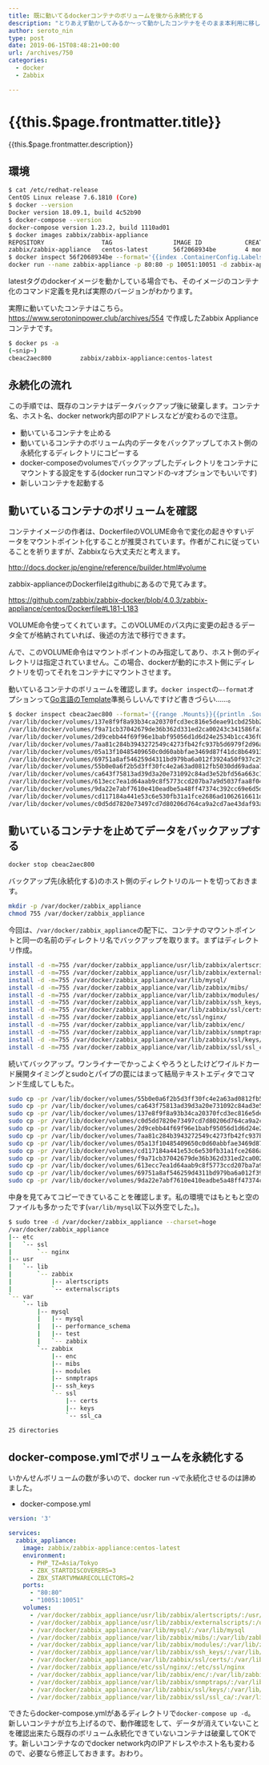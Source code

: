 ```yaml
---
title: 既に動いてるdockerコンテナのボリュームを後から永続化する
description: "とりあえず動かしてみるか～って動かしたコンテナをそのまま本利用に移したいときなど、ボリューム永続化を忘れていてあとから永続化したいということってありますよね。その手順をメモします。今回はZabbix Applianceコンテナのボリュームを永続化します。"
author: seroto_nin
type: post
date: 2019-06-15T08:48:21+00:00
url: /archives/750
categories:
  - docker
  - Zabbix

---
```

# {{this.$page.frontmatter.title}}

<CategoriesAndDate/>

{{this.$page.frontmatter.description}}

<!--more-->

## 環境

```bash
$ cat /etc/redhat-release
CentOS Linux release 7.6.1810 (Core)
$ docker --version
Docker version 18.09.1, build 4c52b90
$ docker-compose --version
docker-compose version 1.23.2, build 1110ad01
$ docker images zabbix/zabbix-appliance
REPOSITORY                TAG                 IMAGE ID            CREATED             SIZE
zabbix/zabbix-appliance   centos-latest       56f2068934be        4 months ago        645MB
$ docker inspect 56f2068934be --format='{{index .ContainerConfig.Labels "org.label-schema.docker.cmd"}}'
docker run --name zabbix-appliance -p 80:80 -p 10051:10051 -d zabbix-appliance:centos-4.0.3
```

latestタグのdockerイメージを動かしている場合でも、そのイメージのコンテナ化のコマンド定義を見れば実際のバージョンがわかります。

実際に動いていたコンテナはこちら。<https://www.serotoninpower.club/archives/554> で作成したZabbix Applianceコンテナです。

```bash
$ docker ps -a
(~snip~)
cbeac2aec800        zabbix/zabbix-appliance:centos-latest                 "docker-entrypoint.sh"   4 months ago        Exited (0) 3 days ago
```

## 永続化の流れ

この手順では、既存のコンテナはデータバックアップ後に破棄します。コンテナ名、ホスト名、docker network内部のIPアドレスなどが変わるので注意。

* 動いているコンテナを止める
* 動いているコンテナのボリューム内のデータをバックアップしてホスト側の永続化するディレクトリにコピーする
* docker-composeのvolumesでバックアップしたディレクトリをコンテナにマウントする設定をする(docker runコマンドの-vオプションでもいいです)
* 新しいコンテナを起動する

## 動いているコンテナのボリュームを確認

コンテナイメージの作者は、DockerfileのVOLUME命令で変化の起きやすいデータをマウントポイント化することが推奨されています。作者がこれに従っていることを祈りますが、Zabbixなら大丈夫だと考えます。

<http://docs.docker.jp/engine/reference/builder.html#volume>

zabbix-applianceのDockerfileはgithubにあるので見てみます。

<https://github.com/zabbix/zabbix-docker/blob/4.0.3/zabbix-appliance/centos/Dockerfile#L181-L183>

VOLUME命令使ってくれています。このVOLUMEのパス内に変更の起きるデータ全てが格納されていれば、後述の方法で移行できます。

んで、このVOLUME命令はマウントポイントのみ指定してあり、ホスト側のディレクトリは指定されていません。この場合、dockerが動的にホスト側にディレクトリを切ってそれをコンテナにマウントさせます。

動いているコンテナのボリュームを確認します。`docker inspect`の`–-format`オプションって[Go言語のTemplate][1]準拠らしいんですけど書きづらい……。

```bash
$ docker inspect cbeac2aec800 --format='{{range .Mounts}}{{println .Source .Destination}}{{end}}'
/var/lib/docker/volumes/137e8f9f8a93b34ca20370fcd3ec816e5deae91cbd25bb2d433bec4fdceeeb44/_data /var/lib/mysql
/var/lib/docker/volumes/f9a71cb37042679de36b362d331ed2ca00243c341586fa7b4955eecb3c5d4f1d/_data /var/lib/zabbix/enc
/var/lib/docker/volumes/2d9cebb44f69f96e1babf95056d1d6d24e2534b1cc436f03957e2ac5c8cd7dba/_data /var/lib/zabbix/modules
/var/lib/docker/volumes/7aa81c284b3943272549c4273fb42fc937b5d6979f2d96af112e4612ab75c5be/_data /var/lib/zabbix/ssh_keys
/var/lib/docker/volumes/05a13f10485409650c0d60abbfae3469d87f41dc8b6491319df6351671bb10e4/_data /var/lib/zabbix/ssl/certs
/var/lib/docker/volumes/69751a8af546259d4311bd979ba6a012f3924a50f937c29095df2e7a503f4c6d/_data /var/lib/zabbix/ssl/keys
/var/lib/docker/volumes/55b0e0a6f2b5d3ff30fc4e2a63ad0812fb5030dd69adaa746b83a12a440af3c1/_data /usr/lib/zabbix/alertscripts
/var/lib/docker/volumes/ca643f75813ad39d3a20e731092c84ad3e52bfd56a663c189bf0e5b3cac24855/_data /usr/lib/zabbix/externalscripts
/var/lib/docker/volumes/613ecc7ea1d64aab9c8f5773ccd207ba7a9d5037faa8f045e90c686554728d85/_data /var/lib/zabbix/snmptraps
/var/lib/docker/volumes/9da22e7abf7610e410eadbe5a48ff47374c392cc69e6d5da4e323a1a181c5278/_data /var/lib/zabbix/ssl/ssl_ca
/var/lib/docker/volumes/cd117184a441e53c6e530fb31a1fce2686ad1062616611d7e6d63cd246d4c277/_data /etc/ssl/nginx
/var/lib/docker/volumes/c0d5dd7820e73497cd7d80206d764ca9a2cd7ae43daf93a8c83f75a4b33fee65/_data /var/lib/zabbix/mibs
```

## 動いているコンテナを止めてデータをバックアップする

```bash
docker stop cbeac2aec800
```

バックアップ先(永続化する)のホスト側のディレクトリのルートを切っておきます。

```bash
mkdir -p /var/docker/zabbix_appliance
chmod 755 /var/docker/zabbix_appliance
```

今回は、`/var/docker/zabbix_appliance`の配下に、コンテナのマウントポイントと同一の名前のディレクトリ名でバックアップを取ります。まずはディレクトリ作成。

```bash
install -d -m=755 /var/docker/zabbix_appliance/usr/lib/zabbix/alertscripts/
install -d -m=755 /var/docker/zabbix_appliance/usr/lib/zabbix/externalscripts/
install -d -m=755 /var/docker/zabbix_appliance/var/lib/mysql/
install -d -m=755 /var/docker/zabbix_appliance/var/lib/zabbix/mibs/
install -d -m=755 /var/docker/zabbix_appliance/var/lib/zabbix/modules/
install -d -m=755 /var/docker/zabbix_appliance/var/lib/zabbix/ssh_keys/
install -d -m=755 /var/docker/zabbix_appliance/var/lib/zabbix/ssl/certs/
install -d -m=755 /var/docker/zabbix_appliance/etc/ssl/nginx/
install -d -m=755 /var/docker/zabbix_appliance/var/lib/zabbix/enc/
install -d -m=755 /var/docker/zabbix_appliance/var/lib/zabbix/snmptraps/
install -d -m=755 /var/docker/zabbix_appliance/var/lib/zabbix/ssl/keys/
install -d -m=755 /var/docker/zabbix_appliance/var/lib/zabbix/ssl/ssl_ca/
```

続いてバックアップ。ワンライナーでかっこよくやろうとしたけどワイルドカード展開タイミングとsudoとパイプの罠にはまって結局テキストエディタでコマンド生成してしもた。

```bash
sudo cp -pr /var/lib/docker/volumes/55b0e0a6f2b5d3ff30fc4e2a63ad0812fb5030dd69adaa746b83a12a440af3c1/_data/* /var/docker/zabbix_appliance/usr/lib/zabbix/alertscripts/
sudo cp -pr /var/lib/docker/volumes/ca643f75813ad39d3a20e731092c84ad3e52bfd56a663c189bf0e5b3cac24855/_data/* /var/docker/zabbix_appliance/usr/lib/zabbix/externalscripts/
sudo cp -pr /var/lib/docker/volumes/137e8f9f8a93b34ca20370fcd3ec816e5deae91cbd25bb2d433bec4fdceeeb44/_data/* /var/docker/zabbix_appliance/var/lib/mysql/
sudo cp -pr /var/lib/docker/volumes/c0d5dd7820e73497cd7d80206d764ca9a2cd7ae43daf93a8c83f75a4b33fee65/_data/* /var/docker/zabbix_appliance/var/lib/zabbix/mibs/
sudo cp -pr /var/lib/docker/volumes/2d9cebb44f69f96e1babf95056d1d6d24e2534b1cc436f03957e2ac5c8cd7dba/_data/* /var/docker/zabbix_appliance/var/lib/zabbix/modules/
sudo cp -pr /var/lib/docker/volumes/7aa81c284b3943272549c4273fb42fc937b5d6979f2d96af112e4612ab75c5be/_data/* /var/docker/zabbix_appliance/var/lib/zabbix/ssh_keys/
sudo cp -pr /var/lib/docker/volumes/05a13f10485409650c0d60abbfae3469d87f41dc8b6491319df6351671bb10e4/_data/* /var/docker/zabbix_appliance/var/lib/zabbix/ssl/certs/
sudo cp -pr /var/lib/docker/volumes/cd117184a441e53c6e530fb31a1fce2686ad1062616611d7e6d63cd246d4c277/_data/* /var/docker/zabbix_appliance/etc/ssl/nginx/
sudo cp -pr /var/lib/docker/volumes/f9a71cb37042679de36b362d331ed2ca00243c341586fa7b4955eecb3c5d4f1d/_data/* /var/docker/zabbix_appliance/var/lib/zabbix/enc/
sudo cp -pr /var/lib/docker/volumes/613ecc7ea1d64aab9c8f5773ccd207ba7a9d5037faa8f045e90c686554728d85/_data/* /var/docker/zabbix_appliance/var/lib/zabbix/snmptraps/
sudo cp -pr /var/lib/docker/volumes/69751a8af546259d4311bd979ba6a012f3924a50f937c29095df2e7a503f4c6d/_data/* /var/docker/zabbix_appliance/var/lib/zabbix/ssl/keys/
sudo cp -pr /var/lib/docker/volumes/9da22e7abf7610e410eadbe5a48ff47374c392cc69e6d5da4e323a1a181c5278/_data/* /var/docker/zabbix_appliance/var/lib/zabbix/ssl/ssl_ca/
```

中身を見てみてコピーできていることを確認します。私の環境ではもともと空のファイルも多かったです(`var/lib/mysql`以下以外空でした。)。

```bash
$ sudo tree -d /var/docker/zabbix_appliance --charset=hoge
/var/docker/zabbix_appliance
|-- etc
|   `-- ssl
|       `-- nginx
|-- usr
|   `-- lib
|       `-- zabbix
|           |-- alertscripts
|           `-- externalscripts
`-- var
    `-- lib
        |-- mysql
        |   |-- mysql
        |   |-- performance_schema
        |   |-- test
        |   `-- zabbix
        `-- zabbix
            |-- enc
            |-- mibs
            |-- modules
            |-- snmptraps
            |-- ssh_keys
            `-- ssl
                |-- certs
                |-- keys
                `-- ssl_ca

25 directories
```

## docker-compose.ymlでボリュームを永続化する

いかんせんボリュームの数が多いので、docker run -vで永続化させるのは諦めました。

* docker-compose.yml

```yaml
version: '3'

services:
  zabbix_appliance:
    image: zabbix/zabbix-appliance:centos-latest
    environment:
      - PHP_TZ=Asia/Tokyo
      - ZBX_STARTDISCOVERERS=3
      - ZBX_STARTVMWARECOLLECTORS=2
    ports:
      - "80:80"
      - "10051:10051"
    volumes:
      - /var/docker/zabbix_appliance/usr/lib/zabbix/alertscripts/:/usr/lib/zabbix/alertscripts
      - /var/docker/zabbix_appliance/usr/lib/zabbix/externalscripts/:/usr/lib/zabbix/externalscripts
      - /var/docker/zabbix_appliance/var/lib/mysql/:/var/lib/mysql
      - /var/docker/zabbix_appliance/var/lib/zabbix/mibs/:/var/lib/zabbix/mibs
      - /var/docker/zabbix_appliance/var/lib/zabbix/modules/:/var/lib/zabbix/modules
      - /var/docker/zabbix_appliance/var/lib/zabbix/ssh_keys/:/var/lib/zabbix/ssh_keys
      - /var/docker/zabbix_appliance/var/lib/zabbix/ssl/certs/:/var/lib/zabbix/ssl/certs
      - /var/docker/zabbix_appliance/etc/ssl/nginx/:/etc/ssl/nginx
      - /var/docker/zabbix_appliance/var/lib/zabbix/enc/:/var/lib/zabbix/enc
      - /var/docker/zabbix_appliance/var/lib/zabbix/snmptraps/:/var/lib/zabbix/snmptraps
      - /var/docker/zabbix_appliance/var/lib/zabbix/ssl/keys/:/var/lib/zabbix/ssl/keys
      - /var/docker/zabbix_appliance/var/lib/zabbix/ssl/ssl_ca/:/var/lib/zabbix/ssl/ssl_ca
```

できたらdocker-compose.ymlがあるディレクトリで`docker-compose up -d`。新しいコンテナが立ち上げるので、動作確認をして、データが消えていないことを確認出来たら既存のボリューム永続化できていないコンテナは破棄してOKです。新しいコンテナなのでdocker network内のIPアドレスやホスト名も変わるので、必要なら修正しておきます。おわり。

 [1]: https://golang.org/pkg/text/template/
